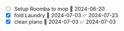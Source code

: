 - [ ] Setup Roomba to mop 📅 2024-06-20 
- [x] fold Laundry 📅 2024-07-03 ✅ 2024-07-23
- [x] clean piano 📅 2024-07-03 ✅ 2024-07-03